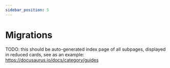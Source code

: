 ```yaml
---
sidebar_position: 5
---
```


# Migrations

TODO: this should be auto-generated index page of all subpages, displayed in reduced cards, see as an example:  
https://docusaurus.io/docs/category/guides
